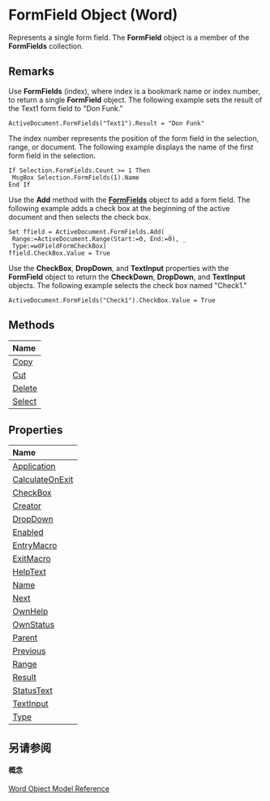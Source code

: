 
# FormField Object (Word)

Represents a single form field. The  **FormField** object is a member of the **FormFields** collection.


## Remarks

Use  **FormFields** (index), where index is a bookmark name or index number, to return a single **FormField** object. The following example sets the result of the Text1 form field to "Don Funk."


```
ActiveDocument.FormFields("Text1").Result = "Don Funk"
```

The index number represents the position of the form field in the selection, range, or document. The following example displays the name of the first form field in the selection.




```
If Selection.FormFields.Count >= 1 Then 
 MsgBox Selection.FormFields(1).Name 
End If
```

Use the  **Add** method with the **[FormFields](a44a0f57-123b-cade-e306-ba6dc179b619.md)** object to add a form field. The following example adds a check box at the beginning of the active document and then selects the check box.




```
Set ffield = ActiveDocument.FormFields.Add( _ 
 Range:=ActiveDocument.Range(Start:=0, End:=0), _ 
 Type:=wdFieldFormCheckBox) 
ffield.CheckBox.Value = True
```

Use the  **CheckBox**, **DropDown**, and **TextInput** properties with the **FormField** object to return the **CheckDown**, **DropDown**, and **TextInput** objects. The following example selects the check box named "Check1."




```
ActiveDocument.FormFields("Check1").CheckBox.Value = True
```


## Methods



|**Name**|
|:-----|
|[Copy](ce6fd604-4729-5394-c7bd-54e966898946.md)|
|[Cut](92b8862d-6463-0bbd-cffd-8e76f5add5b4.md)|
|[Delete](bd2d666e-3280-b130-11ee-fe4d973b3ead.md)|
|[Select](cad405c5-0d48-cdb1-58da-ed69da02d00f.md)|

## Properties



|**Name**|
|:-----|
|[Application](480e1c18-7e44-b013-9f91-3d70b709f767.md)|
|[CalculateOnExit](d92a165b-3138-9aae-bb98-08b7b01e52f8.md)|
|[CheckBox](6843d3e0-8f34-422f-403e-3bab806dc6be.md)|
|[Creator](dac1978a-aa28-6d4a-5ada-dfade72f226f.md)|
|[DropDown](b0deeb54-cdff-7397-5fd0-e4decdcaf65e.md)|
|[Enabled](1002dfdd-387e-9c44-27aa-c855e78784bc.md)|
|[EntryMacro](db4ff78e-6795-0e8e-20db-56ceac01b8f2.md)|
|[ExitMacro](b8930661-e02f-e058-571e-986da33a477d.md)|
|[HelpText](98069a1f-03eb-933b-9f7a-7d20cb83ce8c.md)|
|[Name](c7c5e013-f603-92b0-2cf0-f0b7cc7dd1ad.md)|
|[Next](fa11061c-6dd5-5b5b-a871-9f52477d0e23.md)|
|[OwnHelp](a066ffc1-89d3-12d4-0bf1-bf338679d2d4.md)|
|[OwnStatus](21595e18-6250-2f56-fc78-2336e4061055.md)|
|[Parent](a80f577e-8b51-7bc0-3afe-0ffb366e3265.md)|
|[Previous](34e8d20a-5009-67eb-fdc0-bafad134e9b3.md)|
|[Range](51d61047-4f65-21b7-c73d-e9e717d32336.md)|
|[Result](b1e242d0-11d1-4b85-28b2-6fc821ed3c96.md)|
|[StatusText](e374b94a-6faa-a2ea-9085-d9b987376fa8.md)|
|[TextInput](9a547325-344a-96ca-d22c-72c466d2522f.md)|
|[Type](3ae6cbed-b8ac-702d-55c6-aac44678c248.md)|

## 另请参阅


#### 概念


[Word Object Model Reference](be452561-b436-bb9b-6f94-3faa9a74a6fd.md)